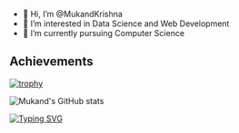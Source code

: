 - 👋 Hi, I’m @MukandKrishna
- 👀 I’m interested in Data Science and Web Development
- 🌱 I’m currently pursuing Computer Science 

<!---
MukandKrishna/MukandKrishna is a ✨ special ✨ repository because its `README.md` (this file) appears on your GitHub profile.
You can click the Preview link to take a look at your changes.
--->
## **Achievements**
[![trophy](https://github-profile-trophy.vercel.app/?username=MukandKrishna)](https://github.com/ryo-ma/github-profile-trophy)

<!-- [![Mukand's GitHub stats](https://github-readme-stats.vercel.app/api?username=MukandKrishna)](https://github.com/MukandKrishna/github-readme-stats)
 -->
![Mukand's GitHub stats](https://github-readme-stats.vercel.app/api?username=MukandKrishna&show_icons=true&theme=dracula)


[![Typing SVG](https://readme-typing-svg.demolab.com/?lines=Hello,+This+is+Mukand+Krishna)](https://git.io/typing-svg)
